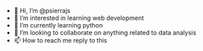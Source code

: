 - 👋 Hi, I’m @psierrajs
- 👀 I’m interested in learning web development
- 🌱 I’m currently learning python
- 💞️ I’m looking to collaborate on anything related to data analysis
- 📫 How to reach me reply to this

<!---
psierrajs/psierrajs is a ✨ special ✨ repository because its `README.md` (this file) appears on your GitHub profile.
You can click the Preview link to take a look at your changes.
--->
